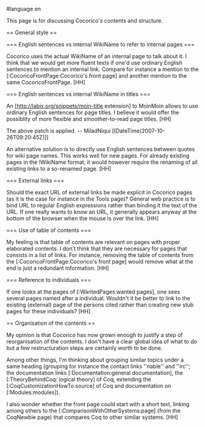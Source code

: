 #language en

This page is for discussing Cocorico's contents and structure.

== General style ==

=== English sentences vs internal WikiName to refer to internal pages ===

Cocorico uses the actual WikiName of an internal page to talk about it. I think that we would get more fluent texts if one'd use ordinary English sentences to mention an internal link. Compare for instance a mention to the [:CocoricoFrontPage:Cocorico's front page] and another mention to the same CocoricoFrontPage. [HH]

=== English sentences vs internal WikiName in titles ===

An [http://labix.org/snippets/moin-title extension] to MoinMoin allows to use ordinary English sentences for page titles. I believe it would offer the possiblity of more flexible and smoother-to-read page titles. [HH]

 The above patch is applied. -- MiladNiqui [[DateTime(2007-10-26T09:20:45Z)]]

An alternative solution is to directly use English sentences between quotes for wiki page names. This works well for new pages. For already existing pages in the !WikiName format, it would however require the renaming of all existing links to a so-renamed page. [HH]

=== External links ===

Should the exact URL of external links be made explicit in Cocorico pages (as it is the case for instance in the Tools page)? General web practice is to bind URL to regular English expressions rather than binding it the text of the URL. If one really wants to know an URL, it generally appears anyway at the bottom of the browser when the mouse is over the link. [HH]

=== Use of table of contents ===

My feeling is that table of contents are relevant on pages with proper elaborated contents. I don't think that they are necessary for pages that consists in a list of links. For instance, removing the table of contents from the [:CocoricoFrontPage:Cocorico's front page] would remove what at the end is just a redundant information. [HH]

=== Reference to individuals ===

If one looks at the pages of [:WantedPages:wanted pages], one sees several pages named after a individual. Wouldn't it be better to link to the existing (external) page of the persons cited rather than creating new stub pages for these individuals? [HH]

== Organisation of the contents ==

My opinion is that Cocorico has now grown enough to justify a step of reorganisation of the contents. I don't have a clear global idea of what to do but a few restructuration steps are certainly worth to be done.

Among other things, I'm thinking about grouping similar topics under a same heading (grouping for instance the contact links ''nable'' and ''irc''; the documentation links [:Documentation:general documentation], the [:TheoryBehindCoq: logical theory] of Coq, extending the [:CoqCustomizationHowTo:source] of Coq and documentation on [:Modules:modules]).

I also wonder whether the front page could start with a short text, linking among others to the [:ComparisonWithOtherSystems:page] (from the CoqNewbie page) that compares Coq to other similar systems. [HH]
